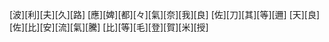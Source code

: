 [波][利][夫][久][路] [應][婢][都][々][氣][奈][我][良] [佐][刀][其][等][邇] [天][良][佐][比][安][流][氣][騰] [比][等][毛][登][賀][米][授]
